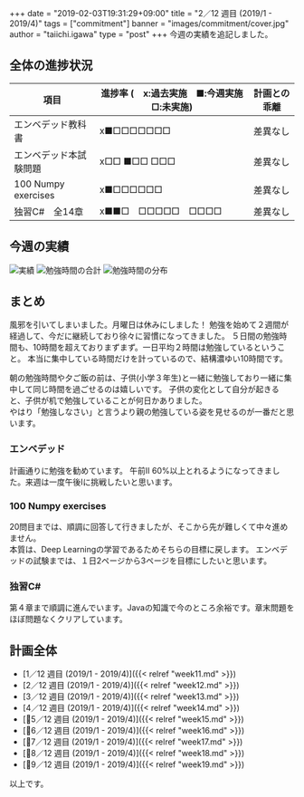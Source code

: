 +++
date = "2019-02-03T19:31:29+09:00"
title = "2／12 週目 (2019/1 - 2019/4)"
tags = ["commitment"]
banner = "images/commitment/cover.jpg"
author = "taiichi.igawa"
type = "post"
+++
今週の実績を追記しました。

<!-- more -->

## 全体の進捗状況

| 項目                  | 進捗率 (　x:過去実施　■:今週実施　□:未実施) | 計画との乖離 |
|---------------------|----------------------------|--------|
| エンベデッド教科書           | x■□□□□□□□                  | 差異なし   |
| エンベデッド本試験問題         | x□□ ■□□ □□□                | 差異なし   |
| 100 Numpy exercises | x■□□□□□□                   | 差異なし   |
| 独習C\#　全14章          | x■■□　□□□□□　□□□□            | 差異なし   |

## 今週の実績

![実績](/images/commitment/week12/week12_done.JPG)
![勉強時間の合計](/images/commitment/week12/week12_circle.png)
![勉強時間の分布](/images/commitment/week12/week12_chart.png)

## まとめ
風邪を引いてしまいました。月曜日は休みにしました！
勉強を始めて２週間が経過して、今だに継続しており徐々に習慣になってきました。
５日間の勉強時間も、10時間を超えておりまずまず。一日平均２時間は勉強しているということ。
本当に集中している時間だけを計っているので、結構濃ゆい10時間です。

朝の勉強時間や夕ご飯の前は、子供(小学３年生)と一緒に勉強しており一緒に集中して同じ時間を過ごせるのは嬉しいです。
子供の変化として自分が起きると、子供が机で勉強していることが何日かありました。  
やはり「勉強しなさい」と言うより親の勉強している姿を見せるのが一番だと思います。

### エンベデッド
計画通りに勉強を勧めています。
午前II 60%以上とれるようになってきました。来週は一度午後Iに挑戦したいと思います。

### 100 Numpy exercises
20問目までは、順調に回答して行きましたが、そこから先が難しくて中々進めません。  
本質は、Deep Learningの学習であるためそちらの目標に戻します。
エンベデッドの試験までは、１日2ページから3ページを目標にしたいと思います。

### 独習C\#
第４章まで順調に進んでいます。Javaの知識で今のところ余裕です。章末問題をほぼ問題なくクリアしています。

## 計画全体
* [1／12 週目 (2019/1 - 2019/4)]({{< relref "week11.md" >}})
* [2／12 週目 (2019/1 - 2019/4)]({{< relref "week12.md" >}})
* [3／12 週目 (2019/1 - 2019/4)]({{< relref "week13.md" >}})
* [4／12 週目 (2019/1 - 2019/4)]({{< relref "week14.md" >}})
* [5／12 週目 (2019/1 - 2019/4)]({{< relref "week15.md" >}})
* [6／12 週目 (2019/1 - 2019/4)]({{< relref "week16.md" >}})
* [7／12 週目 (2019/1 - 2019/4)]({{< relref "week17.md" >}})
* [8／12 週目 (2019/1 - 2019/4)]({{< relref "week18.md" >}})
* [9／12 週目 (2019/1 - 2019/4)]({{< relref "week19.md" >}})

以上です。
